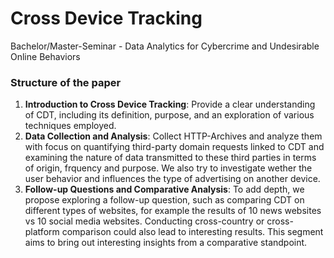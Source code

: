 # Cross Device Tracking
Bachelor/Master-Seminar - Data Analytics for Cybercrime and Undesirable Online Behaviors 

### Structure of the paper

1. **Introduction to Cross Device Tracking**: Provide a clear understanding of CDT, including its definition, purpose, and an exploration of various techniques employed.
2. **Data Collection and Analysis**: Collect HTTP-Archives and analyze them with focus on quantifying third-party domain requests linked to CDT and examining the nature of data transmitted to these third parties in terms of origin, frquency and purpose. We also try to investigate wether the user behavior and influences the type of advertising on another device.
3. **Follow-up Questions and Comparative Analysis**: To add depth, we propose exploring a follow-up question, such as comparing CDT on different types of websites, for example the results of 10 news websites vs 10 social media websites. Conducting cross-country or cross-platform comparison could also lead to interesting results. This segment aims to bring out interesting insights from a comparative standpoint.